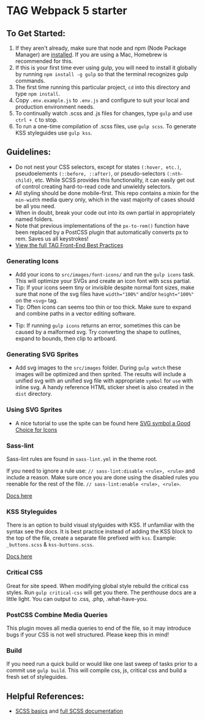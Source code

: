# TAG Webpack 5 starter

## To Get Started:

1. If they aren't already, make sure that node and npm (Node Package Manager) are [installed](http://blog.nodeknockout.com/post/65463770933/how-to-install-node-js-and-npm). If you are using a Mac, Homebrew is recommended for this.
2. If this is your first time ever using gulp, you will need to install it globally by running `npm install -g gulp` so that the terminal recognizes gulp commands.
3. The first time running this particular project, `cd` into this directory and type `npm install`.
4. Copy `.env.example.js` to `.env.js` and configure to suit your local and production environment needs.
5. To continually watch .scss and .js files for changes, type `gulp` and use `ctrl + C` to stop.
6. To run a one-time compilation of .scss files, use `gulp scss`. To generate KSS styleguides use `gulp kss`.

## Guidelines:
- Do not nest your CSS selectors, except for states `(:hover, etc.)`, pseudoelements `(::before, ::after)`, or pseudo-selectors `(:nth-child)`, etc. While SCSS provides this functionality, it can easily get out of control creating hard-to-read code and unwieldy selectors.
- All styling should be done mobile-first. This repo contains a mixin for the `min-width` media query only, which in the vast majority of cases should be all you need.
- When in doubt, break your code out into its own partial in appropriately named folders.
- Note that previous implementations of the `px-to-rem()` function have been replaced by a PostCSS plugin that automatically converts px to rem. Saves us all keystrokes!
- [View the full TAG Front-End Best Practices](https://thirdandgrove.atlassian.net/wiki/display/TAGCo/Front+End+Best+Practices)

### Generating Icons
- Add your icons to `src/images/font-icons/` and run the `gulp icons` task.
  This will optimize your SVGs and create an icon font with scss partial.
- Tip: If your icons seem tiny or invisible despite normal font sizes, make sure that none of the svg files have `width="100%"` and/or `height="100%"` on the `<svg>` tag.
- Tip: Often icons can seems too thin or too thick. Make sure to expand and combine paths in a vector editing software.

* Tip: If running `gulp icons` returns an error, sometimes this can be caused by a malformed svg. Try converting the shape to outlines, expand to bounds, then clip to artboard.

### Generating SVG Sprites

- Add svg images to the `src/images` folder. During `gulp watch` these images will be optimized and then sprited. The results will include a unified svg with an unified svg file with appropriate `symbol` for `use` with inline svg. A handy reference HTML sticker sheet is also created in the `dist` directory.

### Using SVG Sprites

- A nice tutorial to use the spite can be found here [SVG symbol a Good Choice for Icons](https://css-tricks.com/svg-symbol-good-choice-icons/)

### Sass-lint

Sass-lint rules are found in `sass-lint.yml` in the theme root.

If you need to ignore a rule use: `// sass-lint:disable <rule>, <rule>` and include a reason. Make sure once you are done using the disabled rules you reenable for the rest of the file. `// sass-lint:enable <rule>, <rule>`.

[Docs here](https://github.com/sasstools/sass-lint/tree/develop/docs)

### KSS Styleguides

There is an option to build visual stylguides with KSS. If unfamiliar with the syntax see the docs. It is best practice instead of adding the KSS block to the top of the file, create a separate file prefixed with `kss`. Example: `_buttons.scss` & `kss-buttons.scss`.

[Docs here](https://github.com/kss-node/kss-node)

### Critical CSS

Great for site speed. When modifying global style rebuild the critical css styles. Run `gulp critical-css` will get you there. The penthouse docs are a little light. You can output to .css, .php, .what-have-you.

### PostCSS Combine Media Queries

This plugin moves all media queries to end of the file, so it may introduce bugs if your CSS is not well structured. Please keep this in mind!

### Build

If you need run a quick build or would like one last sweep of tasks prior to a commit use `gulp build`. This will compile css, js, critical css and build a fresh set of styleguides.

## Helpful References:

- [SCSS basics](http://sass-lang.com/guide) and [full SCSS documentation](http://sass-lang.com/documentation/file.SASS_REFERENCE.html)

